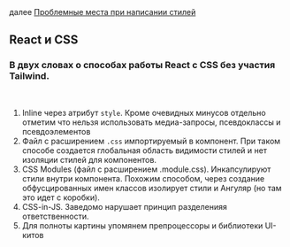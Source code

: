 <div>
далее
<a href="03.md">
Проблемные места при написании стилей
</a>
</div>

<h2>React и CSS</h2>

<h3>
В двух словах о способах работы React с CSS без участия Tailwind.
</h3>

<br/>

<ol>
<li>
Inline через атрибут <code>style</code>. Кроме очевидных минусов отдельно отметим что нельзя использовать медиа-запросы, псевдоклассы и псевдоэлементов
</li>
<li>
Файл с расширением  <code>.css</code> импортируемый в компонент.
При таком способе создается глобальная область видимости стилей и нет изоляции стилей для компонентов.
</li>
<li>
CSS Modules (файл с расширением .module.css). Инкапсулируют стили внутри компонента. Похожим способом, через создание обфусцированных имен классов изолирует стили и Ангуляр (но там это идет с коробки).
</li>
<li>
CSS-in-JS. Заведомо нарушает принцип разделенияя ответственности.
</li>
<li>
Для полноты картины упомянем препроцессоры и библиотеки UI-китов 
</li>
</ol>
